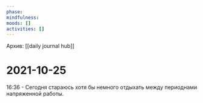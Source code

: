 ```yaml
---
phase:
mindfulness:
moods: []
activities: []
---
```

Архив: [[daily journal hub]]
# 2021-10-25

16:36 - Сегодня стараюсь хотя бы немного отдыхать между периоднами напряженной работы.
